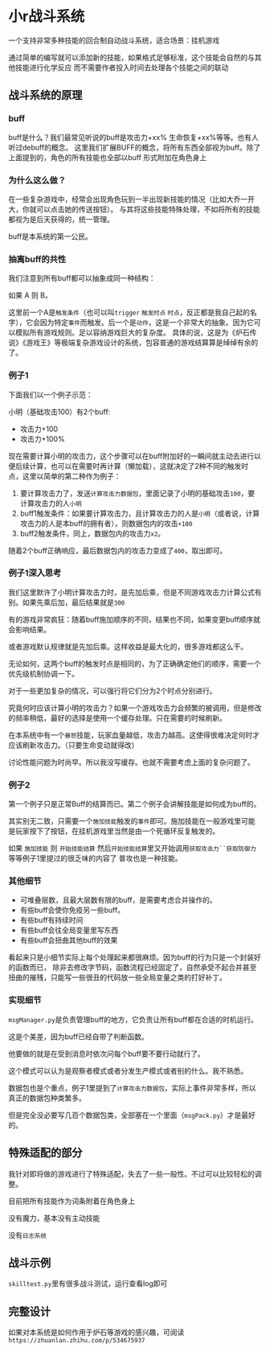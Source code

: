 # 小r战斗系统

一个支持非常多种技能的回合制自动战斗系统，适合场景：挂机游戏

通过简单的编写就可以添加新的技能，如果格式足够标准，这个技能会自然的与其他技能进行化学反应
而不需要作者投入时间去处理各个技能之间的联动


## 战斗系统的原理

### buff
buff是什么？我们最常见听说的buff是攻击力+xx% 生命恢复+xx%等等。也有人听过debuff的概念。
这里我们扩展BUFF的概念，将所有东西全部视为buff。除了上面提到的，角色的所有技能也全部以buff
形式附加在角色身上

### 为什么这么做？
在一些复杂游戏中，经常会出现角色玩到一半出现新技能的情况（比如大乔一开大，你就可以点击她的传送按钮）。
与其将这些技能特殊处理，不如将所有的技能都视为是后天获得的，统一管理。

buff是本系统的第一公民。

### 抽离buff的共性
我们注意到所有buff都可以抽象成同一种结构：

如果 A 则 B。

这里前一个A是`触发条件`（也可以叫`trigger` `触发时点` `时点`，反正都是我自己起的名字），它会因为特定`事件`而触发。后一个是`动作`，这是一个非常大的抽象。因为它可以模拟所有游戏规则。足以容纳游戏巨大的复杂度。
具体的说，这是为《炉石传说》《游戏王》等极端复杂游戏设计的系统，包容普通的游戏结算算是绰绰有余的了。


### 例子1
下面我们以一个例子示范：

小明（基础攻击100）有2个buff:
* 攻击力+100
* 攻击力+100%

现在需要计算小明的攻击力，这个步骤可以在buff附加好的一瞬间就主动去进行以便后续计算，也可以在需要时再计算（懒加载），这就决定了2种不同的触发时点，这里以简单的第二种作为例子：

1. 要计算攻击力了，发送`计算攻击力数据包`，里面记录了小明的基础攻击`100`，要计算攻击力的人`小明`
2. buff1触发条件：如果要计算攻击力，且计算攻击力的人是`小明`（或者说，计算攻击力的人是本buff的拥有者），则数据包内的攻击`+100`
3. buff2触发条件，同上，数据包内的攻击力`x2`。

随着2个buff正确响应，最后数据包内的攻击力变成了`400`，取出即可。

### 例子1深入思考
我们这里默许了小明计算攻击力时，是先加后乘，但是不同游戏攻击力计算公式有别。如果先乘后加，最后结果就是`300`

有的游戏非常疯狂：随着buff施加顺序的不同，结果也不同，如果变更buff顺序就会影响结果。

或者游戏默认规律就是先加后乘。这样收益是最大化的，很多游戏都这么干。

无论如何，这两个buff的触发时点是相同的，为了正确确定他们的顺序，需要一个优先级机制协调一下。

对于一些更加复杂的情况，可以强行将它们分为2个时点分别进行。

究竟何时应该计算小明的攻击力？如果一个游戏攻击力会频繁的被调用，但是修改的频率稍低，最好的选择是使用一个缓存处理。只在需要的时候刷新。

在本系统中有一个`暴怒`技能，玩家血量越低，攻击力越高。这使得很难决定何时才应该刷新攻击力。（只要生命变动就得改）

讨论性能问题为时尚早。所以我没写缓存。也就不需要考虑上面的复杂问题了。

### 例子2
第一个例子只是正常Buff的结算而已。第二个例子会讲解技能是如何成为buff的。

其实别无二致，只需要一个`施加技能`触发的`事件`即可。施加技能在一般游戏里可能是玩家按下了按钮，在挂机游戏里当然是由一个死循环反复触发的。

如果 `施加技能` 则 `开始技能结算`
然后`开始技能结算`里又开始调用`获取攻击力``获取防御力`等等例子1里提过的很乏味的内容了
普攻也是一种技能。

### 其他细节

* 可堆叠层数，且最大层数有限的buff，是需要考虑合并操作的。
* 有些buff会使你免疫另一些buff。
* 有些buff有持续时间
* 有些buff会往全局变量里写东西
* 有些buff会扭曲其他buff的效果

看起来只是小细节实际上每个处理起来都很麻烦。因为buff的行为只是一个封装好的函数而已，
除非去修改字节码，函数流程已经固定了，自然承受不起合并甚至扭曲的摧残，只能写一些很丑的代码放一些全局变量之类的打好补丁。


### 实现细节

`msgManager.py`是负责管理buff的地方，它负责让所有buff都在合适的时机运行。

这是个美差，因为buff已经自带了判断函数。

他要做的就是在受到消息时依次问每个buff要不要行动就行了。

这个模式可以认为是观察者模式或者分发生产模式或者别的什么。我不熟悉。

数据包也是个重点，例子1里提到了`计算攻击力数据包`，实际上事件非常多样，所以真正的数据包种类繁多。

但是完全没必要写几百个数据包类，全部塞在一个里面（`msgPack.py`）才是最好的。

## 特殊适配的部分

我针对即将做的游戏进行了特殊适配，失去了一些一般性。不过可以比较轻松的调整。

目前把所有技能作为词条附着在角色身上

没有魔力，基本没有主动技能

没有`日志系统`

## 战斗示例

`skilltest.py`里有很多战斗测试，运行查看log即可

## 完整设计
如果对本系统是如何作用于炉石等游戏的感兴趣，可阅读`https://zhuanlan.zhihu.com/p/534675937`